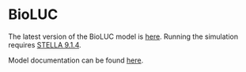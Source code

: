 BioLUC
======

The latest version of the BioLUC model is [here](https://github.com/NREL/bioluc/tree/master/models/luc-2).  Running the simulation requires [STELLA 9.1.4](http://www.iseesystems.com/softwares/Education/StellaSoftware.aspx).

Model documentation can be found [here](https://github.com/NREL/bioluc/tree/master/documents).
